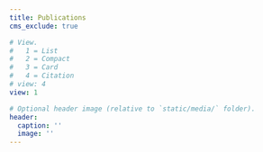 ```yaml
---
title: Publications
cms_exclude: true

# View.
#   1 = List
#   2 = Compact
#   3 = Card
#   4 = Citation
# view: 4
view: 1

# Optional header image (relative to `static/media/` folder).
header:
  caption: ''
  image: ''
---
```

